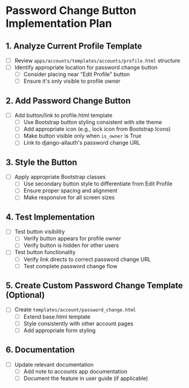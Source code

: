 # Password Change Button Implementation Plan

## 1. Analyze Current Profile Template

- [ ] Review `apps/accounts/templates/accounts/profile.html` structure
- [ ] Identify appropriate location for password change button
  - [ ] Consider placing near "Edit Profile" button
  - [ ] Ensure it's only visible to profile owner

## 2. Add Password Change Button

- [ ] Add button/link to profile.html template
  - [ ] Use Bootstrap button styling consistent with site theme
  - [ ] Add appropriate icon (e.g., lock icon from Bootstrap Icons)
  - [ ] Make button visible only when `is_owner` is True
  - [ ] Link to django-allauth's password change URL

## 3. Style the Button

- [ ] Apply appropriate Bootstrap classes
  - [ ] Use secondary button style to differentiate from Edit Profile
  - [ ] Ensure proper spacing and alignment
  - [ ] Make responsive for all screen sizes

## 4. Test Implementation

- [ ] Test button visibility
  - [ ] Verify button appears for profile owner
  - [ ] Verify button is hidden for other users
- [ ] Test button functionality
  - [ ] Verify link directs to correct password change URL
  - [ ] Test complete password change flow

## 5. Create Custom Password Change Template (Optional)

- [ ] Create `templates/account/password_change.html`
  - [ ] Extend base.html template
  - [ ] Style consistently with other account pages
  - [ ] Add appropriate form styling

## 6. Documentation

- [ ] Update relevant documentation
  - [ ] Add note to accounts app documentation
  - [ ] Document the feature in user guide (if applicable)
